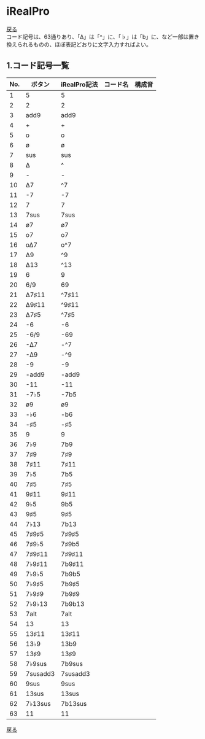 # iRealPro
[戻る](./README.md)  
コード記号は、63通りあり、「∆」は「^」に、「♭」は「b」に、など一部は置き換えられるものの、ほぼ表記どおりに文字入力すればよい。

## 1.コード記号一覧

|No.|ボタン|iRealPro記法|コード名|構成音|
|---|---|---|---|---|
|1|5|5|||
|2|2|2|||
|3|add9|add9|||
|4|+|+|||
|5|o|o|||
|6|ø|ø|||
|7|sus|sus|||
|8|∆|^|||
|9|-|-|||
|10|∆7|^7|||
|11|-7|-7|||
|12|7|7|||
|13|7sus|7sus|||
|14|ø7|ø7|||
|15|o7|o7|||
|16|o∆7|o^7|||
|17|∆9|^9|||
|18|∆13|^13|||
|19|6|9|||
|20|6/9|69|||
|21|∆7♯11|^7♯11|||
|22|∆9♯11|^9♯11|||
|23|∆7♯5|^7♯5|||
|24|-6|-6|||
|25|-6/9|-69|||
|26|-∆7|-^7|||
|27|-∆9|-^9|||
|28|-9|-9|||
|29|-add9|-add9|||
|30|-11|-11|||
|31|-7♭5|-7b5|||
|32|ø9|ø9|||
|33|-♭6|-b6|||
|34|-♯5|-♯5|||
|35|9|9|||
|36|7♭9|7b9|||
|37|7♯9|7♯9|||
|38|7♯11|7♯11|||
|39|7♭5|7b5|||
|40|7♯5|7♯5|||
|41|9♯11|9♯11|||
|42|9♭5|9b5|||
|43|9♯5|9♯5|||
|44|7♭13|7b13|||
|45|7♯9♯5|7♯9♯5|||
|46|7♯9♭5|7♯9b5|||
|47|7♯9♯11|7♯9♯11|||
|48|7♭9♯11|7b9♯11|||
|49|7♭9♭5|7b9b5|||
|50|7♭9♯5|7b9♯5|||
|51|7♭9♯9|7b9♯9|||
|52|7♭9♭13|7b9b13|||
|53|7alt|7alt|||
|54|13|13|||
|55|13♯11|13♯11|||
|56|13♭9|13b9|||
|57|13♯9|13♯9|||
|58|7♭9sus|7b9sus|||
|59|7susadd3|7susadd3|||
|60|9sus|9sus|||
|61|13sus|13sus|||
|62|7♭13sus|7b13sus|||
|63|11|11|||
  
[戻る](./README.md) 